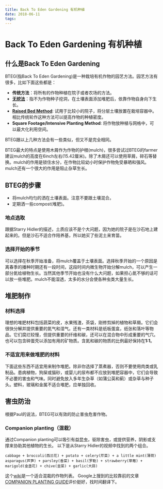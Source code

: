 ```yaml
---
title: Back To Eden Gardening 有机种植
date: 2018-06-11
tags:
---
```


# Back To Eden Gardening 有机种植

## 什么是Back To Eden Gardening

BTEG(指Back To Eden Gardening)是一种栽培有机作物的园艺方法。园艺方法有很多，比如下面这些都是：

* **传统方法**：将所有的作物种植在院子或者农场的方法。
* **[无挖法](https://en.wikipedia.org/wiki/No-dig_gardening)**：指不为作物种子挖洞，在土壤表面添加堆肥后，依靠作物自身向下生长。
* **[Raised Bed Method](https://en.wikipedia.org/wiki/Raised-bed_gardening)**: 试用于比较小的院子，将分层土壤放置在栽培容器中。相比传统轮作这种方法可以提高作物的种植密度。
* **Square Footage/Intensive Planting Method**: 将作物放种植与网格中，可以最大化利用空间。

BTEG跟以上几种方法会有一些类似，但又不是完全相同。

BTEG最大的特点是使用木屑作为作物的护根(mulch)，很多尝试过BTEG的farmer建议mulch的高度在6inch左右(15.42厘米)。除了木屑还可以使用草屑，碎石等替换。mulch的作用是锁住水分，在作物比较幼小时保护作物免受暴晒和强风。mulch还有一个很大的作用是阻止杂草生长。

## BTEG的步骤

* 将mulch均匀的洒在土壤表面。注意不要跟土壤混合。
* 定期洒一些compost(堆肥)。

### 地点选取

跟据Starry Hidler的描述，土质应该不是个大问题，因为她的院子是在沙石地上建起来的。但是沙石不适合作陪养基，所以她买了些泥土来育苗。

### 选择开始的季节

可以选择在秋季开始准备，将mulch覆盖于土壤表面。选择秋季开始的一个原因是离春季的播种时期还有一段时间，这段时间内微生物开始分解mulch，可以产生一部分氮给植物生长。当然其他季节开始也没有什么大问题，如果担心氮不够的话可以放一些堆肥。mulch不能湿透，太多的水分会使各种虫类大量生长。

## 堆肥制作

### 材料选择

理想的堆肥材料包括蔬菜的皮，水果残渣，茶袋，刚修剪掉的植物和草屑。它们会很快分解并提供重要的氮气和湿气。还有一类材料是纸板蛋盒，纸张和落叶等物品。它们腐烂较慢，但提供重要的纤维和碳，还可以在混合物中形成重要的气穴。也可以包含碎蛋壳以添加有用的矿物质。含氮和碳的物质的比例最好保持在**1:1**。

### 不适宜用来做堆肥的材料

下面这些东西不适宜用来制作堆肥。除非你选择了蒸煮器，否则不要使用肉类或乳制品。患病植物，狗屎或猫砂，或婴儿的尿布都不应放到堆肥容器中，它们会导致不必要的害虫和气味。同时避免放入多年生杂草（如蒲公英和蓟）或杂草与种子头。塑料，玻璃和金属不适合堆肥，应单独回收。

## 害虫防治

根据Paul的说法，BTEG可以有效的防止害虫危害作物。

### Companion planting（混栽）

通过Companion planting可以吸引有益昆虫，驱除害虫，或提供营养，阴影或支撑来协助其他植物的生长。
以下是从Starry Hidler的视频中找到的两个组合。

    cabbage + broccoli(西兰花) + potato + celery(芹菜) + a little mint(薄荷)
    asparagus(芦笋) + parsley(香菜) + basil(罗勒) + strawberry(草莓) + marigold(金盏花) + chive(韭菜) + garlic(大蒜)

这个[wiki](https://en.wikipedia.org/wiki/List_of_companion_plants)是一个适合混栽的作物列表。
Google上搜到的比较靠前的文章[COMPANION PLANTING GUIDE](https://www.almanac.com/content/companion-planting-guide)评价挺好，找时间翻译下。
